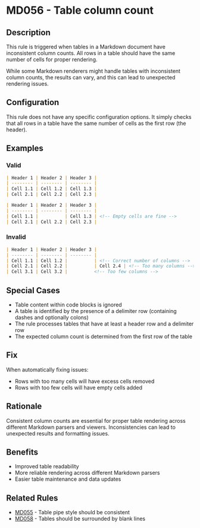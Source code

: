 # MD056 - Table column count

## Description

This rule is triggered when tables in a Markdown document have inconsistent column counts. All rows in a table should have the same number of cells for proper rendering.

While some Markdown renderers might handle tables with inconsistent column counts, the results can vary, and this can lead to unexpected rendering issues.

## Configuration

This rule does not have any specific configuration options. It simply checks that all rows in a table have the same number of cells as the first row (the header).

## Examples

### Valid

```markdown
| Header 1 | Header 2 | Header 3 |
| -------- | -------- | -------- |
| Cell 1.1 | Cell 1.2 | Cell 1.3 |
| Cell 2.1 | Cell 2.2 | Cell 2.3 |
```

```markdown
| Header 1 | Header 2 | Header 3 |
| -------- | -------- | -------- |
| Cell 1.1 |          | Cell 1.3 | <!-- Empty cells are fine -->
| Cell 2.1 | Cell 2.2 | Cell 2.3 |
```

### Invalid

```markdown
| Header 1 | Header 2 | Header 3 |
| -------- | -------- | -------- |
| Cell 1.1 | Cell 1.2 |          | <!-- Correct number of columns -->
| Cell 2.1 | Cell 2.2 |          | Cell 2.4 | <!-- Too many columns -->
| Cell 3.1 | Cell 3.2 |          <!-- Too few columns -->
```

## Special Cases

- Table content within code blocks is ignored
- A table is identified by the presence of a delimiter row (containing dashes and optionally colons)
- The rule processes tables that have at least a header row and a delimiter row
- The expected column count is determined from the first row of the table

## Fix

When automatically fixing issues:
- Rows with too many cells will have excess cells removed
- Rows with too few cells will have empty cells added

## Rationale

Consistent column counts are essential for proper table rendering across different Markdown parsers and viewers. Inconsistencies can lead to unexpected results and formatting issues.

## Benefits

- Improved table readability
- More reliable rendering across different Markdown parsers
- Easier table maintenance and data updates

## Related Rules

- [MD055](md055.md) - Table pipe style should be consistent
- [MD058](md058.md) - Tables should be surrounded by blank lines
